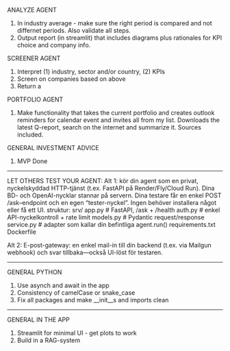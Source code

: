 ANALYZE AGENT
1. In industry average - make sure the right period is compared and not differnet periods. Also validate all steps.
2. Output report (in streamlit) that includes diagrams plus rationales for KPI choice and company info.

SCREENER AGENT
1. Interpret (1) industry, sector and/or country, (2) KPIs
2. Screen on companies based on above
3. Return a 

PORTFOLIO AGENT
1. Make functionality that takes the current portfolio and creates outlook reminders for calendar event and invites all from my list. Downloads the latest Q-report, search on the internet and summarize it. Sources included. 

GENERAL INVESTMENT ADVICE
1. MVP Done



----------------------------------------------------
LET OTHERS TEST YOUR AGENT:
Alt 1: kör din agent som en privat, nyckelskyddad HTTP-tjänst (t.ex. FastAPI på Render/Fly/Cloud Run). Dina BD- och OpenAI-nycklar stannar på servern. Dina testare får en enkel POST /ask–endpoint och en egen “tester-nyckel”. Ingen behöver installera något eller få ett UI.
struktur:
srv/
  app.py            # FastAPI, /ask + /health
  auth.py           # enkel API-nyckelkontroll + rate limit
  models.py         # Pydantic request/response
  service.py        # adapter som kallar din befintliga agent.run()
  requirements.txt
  Dockerfile

Alt 2: E-post-gateway: en enkel mail-in till din backend (t.ex. via Mailgun webhook) och svar tillbaka—också UI-löst för testaren.

----------------------------------------------------
GENERAL PYTHON
1. Use asynch and await in the app
2. Consistency of camelCase or snake_case
3. Fix all packages and make __init__s and imports clean

----------------------------------------------------
GENERAL IN THE APP
1. Streamlit for minimal UI - get plots to work
2. Build in a RAG-system